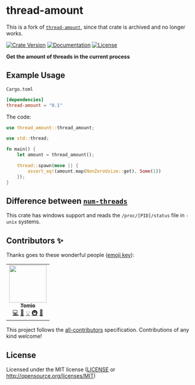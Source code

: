 # thread-amount

This is a fork of [`thread-amount`](https://github.com/jzeuzs/thread-amount), since
that crate is archived and no longer works.

[![Crate Version](https://img.shields.io/crates/v/thread-count)](https://crates.io/crates/thread-count)
[![Documentation](https://docs.rs/thread-count/badge.svg)](https://docs.rs/thread-count)
[![License](https://img.shields.io/crates/l/thread-count.svg)](./LICENSE-APACHE)

**Get the amount of threads in the current process**

## Example Usage

`Cargo.toml`

```toml
[dependencies]
thread-amount = "0.1"
```

The code:

```rust
use thread_amount::thread_amount;

use std::thread;

fn main() {
    let amount = thread_amount();

    thread::spawn(move || {
        assert_eq!(amount.map(NonZeroUsize::get), Some(1))
    });
}
```

## Difference between [`num-threads`](https://crates.io/crates/num-threads)

This crate has windows support and reads the `/proc/[PID]/status` file in `-unix` systems.

## Contributors ✨

Thanks goes to these wonderful people ([emoji key](https://allcontributors.org/docs/en/emoji-key)):

<!-- ALL-CONTRIBUTORS-LIST:START - Do not remove or modify this section -->
<!-- prettier-ignore-start -->
<!-- markdownlint-disable -->
<table>
  <tr>
    <td align="center"><a href="https://tomio.fun/"><img src="https://avatars.githubusercontent.com/u/75403863?v=4?s=100" width="100px;" alt=""/><br /><sub><b>Tomio</b></sub></a><br /><a href="https://github.com/devtomio/thread-amount/commits?author=devtomio" title="Code">💻</a> <a href="https://github.com/devtomio/thread-amount/commits?author=devtomio" title="Documentation">📖</a> <a href="#example-devtomio" title="Examples">💡</a> <a href="#infra-devtomio" title="Infrastructure (Hosting, Build-Tools, etc)">🚇</a> <a href="#maintenance-devtomio" title="Maintenance">🚧</a></td>
  </tr>
</table>

<!-- markdownlint-restore -->
<!-- prettier-ignore-end -->

<!-- ALL-CONTRIBUTORS-LIST:END -->

This project follows the [all-contributors](https://github.com/all-contributors/all-contributors) specification. Contributions of any kind welcome!

## License

Licensed under the MIT license ([LICENSE](LICENSE) or <http://opensource.org/licenses/MIT>)
